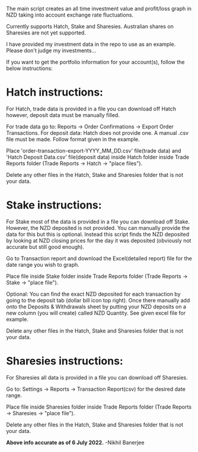 The main script creates an all time investment value and profit/loss graph in NZD taking into account exchange rate fluctuations. 

Currently supports Hatch, Stake and Sharesies. Australian shares on Sharesies are not yet supported.

I have provided my investment data in the repo to use as an example. Please don't judge my investments...

If you want to get the portfolio information for your account(s), follow the below instructions:

# Hatch instructions:
For Hatch, trade data is provided in a file you can download off Hatch however, deposit data must be manually filled.

For trade data go to: Reports -> Order Confirmations -> Export Order Transactions.
For deposit data: Hatch does not provide one. A manual .csv file must be made. Follow format given in the example.

Place 'order-transaction-export-YYYY_MM_DD.csv' file(trade data) and 'Hatch Deposit Data.csv' file(deposit data) inside Hatch folder inside Trade Reports folder (Trade Reports -> Hatch -> "place files").

Delete any other files in the Hatch, Stake and Sharesies folder that is not your data.

# Stake instructions:
For Stake most of the data is provided in a file you can download off Stake. However, the NZD deposited is not provided. You can manually provide the data for this but this is optional. Instead this script finds the NZD deposited by looking at NZD closing prices for the day it was deposited (obviously not accurate but still good enough).

Go to Transaction report and download the Excel(detailed report) file for the date range you wish to graph.

Place file inside Stake folder inside Trade Reports folder (Trade Reports -> Stake -> "place file").

Optional: You can find the exact NZD deposited for each transaction by going to the deposit tab (dollar bill icon top right). Once there manually add onto the Deposits & Withdrawals sheet by putting your NZD deposits on a new column (you will create) called NZD Quantity. See given excel file for example. 

Delete any other files in the Hatch, Stake and Sharesies folder that is not your data.

# Sharesies instructions:
For Sharesies all data is provided in a file you can download off Sharesies.

Go to: Settings -> Reports -> Transaction Report(csv) for the desired date range.

Place file inside Sharesies folder inside Trade Reports folder (Trade Reports -> Sharesies -> "place file").

Delete any other files in the Hatch, Stake and Sharesies folder that is not your data.


**Above info accurate as of 6 July 2022.**
-Nikhil Banerjee
